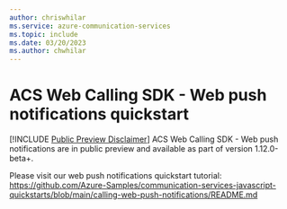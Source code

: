 ```yaml
---
author: chriswhilar
ms.service: azure-communication-services
ms.topic: include
ms.date: 03/20/2023
ms.author: chwhilar
---
```


# ACS Web Calling SDK - Web push notifications quickstart

[!INCLUDE [Public Preview Disclaimer](../../includes/public-preview-include.md)]
ACS Web Calling SDK - Web push notifications are in public preview and available as part of version 1.12.0-beta+.

Please visit our web push notifications quickstart tutorial: https://github.com/Azure-Samples/communication-services-javascript-quickstarts/blob/main/calling-web-push-notifications/README.md
